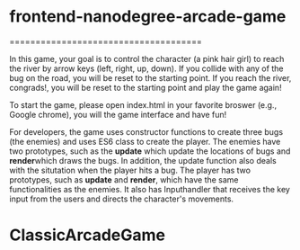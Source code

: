 # frontend-nanodegree-arcade-game
=====================================

In this game, your goal is to control the character (a pink hair girl) to reach the river by arrow keys (left, right, up, down). If you collide with any of the bug on the road, you will be reset to the starting point. If you reach the river, congrads!, you will be reset to the starting point and play the game again!

To start the game, please open index.html in your favorite broswer (e.g., Google chrome), you will the game interface and have fun!

For developers, the game uses constructor functions to create three bugs (the enemies) and uses ES6 class to create the player. The enemies have two prototypes, such as the <strong>update</strong> which update the locations of bugs and <strong>render</strong>which draws the bugs. In addition, the update function also deals with the situtation when the player hits a bug. The player has two prototypes, such as <strong>update</strong> and <strong>render</strong>, which have the same functionalities as the enemies. It also has Inputhandler that receives the key input from the users and directs the character's movements.

# ClassicArcadeGame

